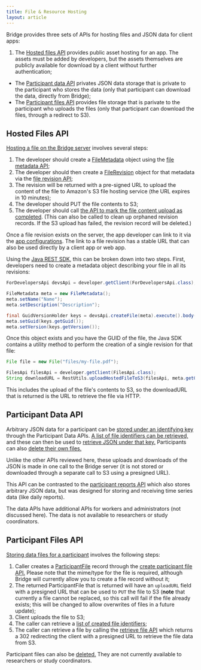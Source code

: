 ```yaml
---
title: File & Resource Hosting
layout: article
---
```


<div id="toc"></div>

Bridge provides three sets of APIs for hosting files and JSON data for client apps:

1. The [Hosted files API](/swagger-ui/index.html#/Files) provides public asset hosting for an app. The assets must be added by developers, but the assets themselves are publicly available for download by a client without further authentication;
- The [Participant data API](/swagger-ui/index.html#/Participant%20Data) privates JSON data storage that is private to the participant who stores the data (only that participant can download the data, directly from Bridge);
- The [Participant files API](/swagger-ui/index.html#/Participant%20Files) provides file storage that is parivate to the participant who uploads the files (only that participant can download the files, through a redirect to S3).

## Hosted Files API

[Hosting a file on the Bridge server](/swagger-ui/index.html#/Files) involves several steps:

1. The developer should create a [FileMetadata](/model-browser.html#FileMetadata) object using the [file metadata API](/swagger-ui/index.html#/Files/createFile);
1. The developer should then create a [FileRevision](/model-browser.html#FileRevision) object for that metadata via the [file revision API](/swagger-ui/index.html#/Files/createFileRevision);
1. The revision will be returned with a pre-signed URL to upload the content of the file to Amazon's S3 file hosting service (the URL expires in 10 minutes);
1. The developer should PUT the file contents to S3;
1. The developer should call [the API to mark the file content upload as completed](/swagger-ui/index.html#/Files/finishFileRevision). (This can also be called to clean up orphaned revision records. If the S3 upload has failed, the revision record will be deleted.)

Once a file revision exists on the server, the app developer can link to it via the [app configurations](/articles/mobile/appconfigs.html). The link to a file revision has a stable URL that can also be used directly by a client app or web app.

Using the [Java REST SDK](/articles/java.html), this can be broken down into two steps. First, developers need to create a metadata object describing your file in all its revisions:

```java
ForDevelopersApi devsApi = developer.getClient(ForDevelopersApi.class);

FileMetadata meta = new FileMetadata();
meta.setName("Name");
meta.setDescription("Description");

final GuidVersionHolder keys = devsApi.createFile(meta).execute().body();
meta.setGuid(keys.getGuid());
meta.setVersion(keys.getVersion());
```

Once this object exists and you have the GUID of the file, the Java SDK contains a utility method to perform the creation of a single revision for that file:

```java
File file = new File("files/my-file.pdf");

FilesApi filesApi = developer.getClient(FilesApi.class);
String downloadURL = RestUtils.uploadHostedFileToS3(filesApi, meta.getGuid(), file);
```

This includes the upload of the file's contents to S3, so the downloadURL that is returned is the URL to retrieve the file via HTTP.

## Participant Data API

Arbitrary JSON data for a participant can be [stored under an identifying key](/swagger-ui/index.html#/Participant%20Data/saveDataForSelf) through the Participant Data APIs. [A list of file identifiers can be retrieved,](/swagger-ui/index.html#/Participant%20Data/getAllDataForSelf) and these can then be used to [retrieve JSON under that key.](/swagger-ui/index.html#/Participant%20Data/getDataByIdentifierForSelf) Participants can also [delete their own files.](/swagger-ui/index.html#/Participant%20Data/deleteDataByIdentifier) 

Unlike the other APIs reviewed here, these uploads and downloads of the JSON is made in one call to the Bridge server (it is not stored or downloaded through a separate call to S3 using a presigned URL).

This API can be contrasted to the [participant reports API](/swagger-ui/index.html#/Participant%20Reports) which also stores arbitrary JSON data, but was designed for storing and receiving time series data (like daily reports).

The data APIs have additional APIs for workers and administrators (not discussed here). The data is not available to researchers or study coordinators. 

## Participant Files API

[Storing data files for a participant](/swagger-ui/index.html#/Participant%20Data) involves the following steps:

1. Caller creates a [ParticipantFile](/model-browser.html#ParticipantFile) record through the [create participant file API.](/swagger-ui/index.html#/Participant%20Files/createParticipantFile) Please note that the mime/type for the file is required, although Bridge will currently allow you to create a file record without it;
1. The returned ParticipantFile that is returned will have an `uploadURL` field with a presigned URL that can be used to `PUT` the file to S3 (**note** that currently a file cannot be replaced, so this call will fail if the file already exists; this will be changed to allow overwrites of files in a future update);
1. Client uploads the file to S3;
1. The caller can retrieve a [list of created file identifiers](/swagger-ui/index.html#/Participant%20Files/getParticipantFiles);
1. The caller can retrieve a file by calling the [retrieve file API](/swagger-ui/index.html#/Participant%20Files/getParticipantFile) which returns a 302 redirecting the client with a presigned URL to retrieve the file data from S3.

Participant files can also be [deleted.](/swagger-ui/index.html#/Participant%20Files/deleteParticipantFile) They are not currently available to researchers or study coordinators. 